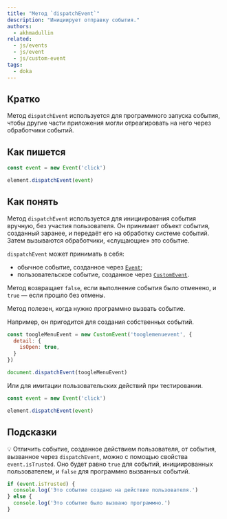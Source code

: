 ```yaml
---
title: "Метод `dispatchEvent`"
description: "Инициирует отправку события."
authors:
  - akhmadullin
related:
  - js/events
  - js/event
  - js/custom-event
tags:
  - doka
---
```


## Кратко

Метод `dispatchEvent` используется для программного запуска события, чтобы другие части приложения могли отреагировать на него через обработчики событий.

## Как пишется

```javascript
const event = new Event('click')

element.dispatchEvent(event)
```

## Как понять

Метод `dispatchEvent` используется для инициирования события вручную, без участия пользователя. Он принимает объект события, созданный заранее, и передаёт его на обработку системе событий. Затем вызываются обработчики, «слущающие» это событие.

`dispatchEvent` может принимать в себя:

- обычное событие, созданное через [`Event`](/js/event/);
- пользовательское событие, созданное через [`CustomEvent`](/js/custom-event/).

Метод возвращает `false`, если выполнение события было отменено, и `true` — если прошло без отмены.

Метод полезен, когда нужно программно вызвать событие.

Например, он пригодится для создания собственных событий.

```javascript
const toogleMenuEvent = new CustomEvent('tooglemenuevent', {
  detail: {
    isOpen: true,
  }
})

document.dispatchEvent(toogleMenuEvent)
```

Или для имитации пользовательских действий при тестировании.

```javascript
const event = new Event('click')

element.dispatchEvent(event)
```

## Подсказки

💡 Отличить событие, созданное действием пользователя, от события, вызванное через `dispatchEvent`, можно с помощью свойства `event.isTrusted`. Оно будет равно `true` для событий, инициированных пользователем, и `false` для программно вызванных событий.

```javascript
if (event.isTrusted) {
  console.log('Это событие создано на действие пользователя.')
} else {
  console.log('Это событие было вызвано программно.')
}
```
